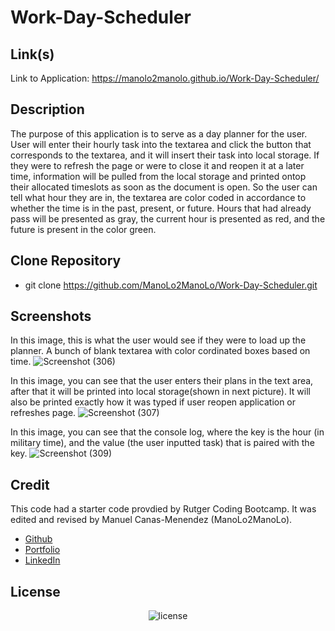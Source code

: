 # Work-Day-Scheduler

## Link(s)
Link to Application: https://manolo2manolo.github.io/Work-Day-Scheduler/

## Description
The purpose of this application is to serve as a day planner for the user. User will enter their hourly task into the textarea and click the button that corresponds to the textarea, and it will insert their task into local storage. If they were to refresh the page or were to close it and reopen it at a later time, information will be pulled from the local storage and printed ontop their allocated timeslots as soon as the document is open. So the user can tell what hour they are in, the textarea are color coded in accordance to whether the time is in the past, present, or future. Hours that had already pass will be presented as gray, the current hour is presented as red, and the future is present in the color green. 

## Clone Repository
* git clone https://github.com/ManoLo2ManoLo/Work-Day-Scheduler.git

## Screenshots
In this image, this is what the user would see if they were to load up the planner. A bunch of blank textarea with color cordinated boxes based on time.
![Screenshot (306)](https://user-images.githubusercontent.com/88364269/134758956-9273cd66-2abf-4cd7-b143-d759b8d312b2.png)

In this image, you can see that the user enters their plans in the text area, after that it will be printed into local storage(shown in next picture). It will also be printed exactly how it was typed if user reopen application or refreshes page.
![Screenshot (307)](https://user-images.githubusercontent.com/88364269/134758983-c235478b-11a0-435b-9118-ec1b0ce04665.png)

In this image, you can see that the console log, where the key is the hour (in military time), and the value (the user inputted task) that is paired with the key.
![Screenshot (309)](https://user-images.githubusercontent.com/88364269/134759010-3116f806-9562-4b5f-9cd8-4ea70ea06c56.png)

## Credit
This code had a starter code provdied by Rutger Coding Bootcamp. It was edited and revised by Manuel Canas-Menendez (ManoLo2ManoLo). <br />

* [Github](https://github.com/ManoLo2ManoLo)
* [Portfolio](https://manolo2manolo.github.io/React-Portfolio/)
* [LinkedIn](https://www.linkedin.com/in/manuel-canas-menendez-33354b21b/)

## License
<p align="center">
    <img align="center" src="https://img.shields.io/github/license/ManoLo2ManoLo/Coding-Quiz?style=for-the-badge" alt="license" />
</p>
